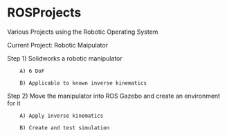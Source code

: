 # ROSProjects
Various Projects using the Robotic Operating System


Current Project: Robotic Maipulator

Step 1) Solidworks a robotic manipulator

        A) 6 DoF
        
        B) Applicable to known inverse kinematics
        
Step 2) Move the manipulator into ROS Gazebo and create an environment for it

        A) Apply inverse kinematics
        
        B) Create and test simulation

